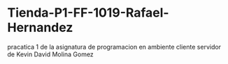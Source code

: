 # Tienda-P1-FF-1019-Rafael-Hernandez
pracatica 1 de la asignatura de programacion en ambiente cliente servidor de Kevin David Molina Gomez
